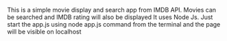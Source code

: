 This is a simple movie display and search app from IMDB API.
Movies can be searched and IMDB rating will also be displayed
It uses Node Js.
Just start the app.js using node app.js command from the terminal
and the page will be visible on localhost
